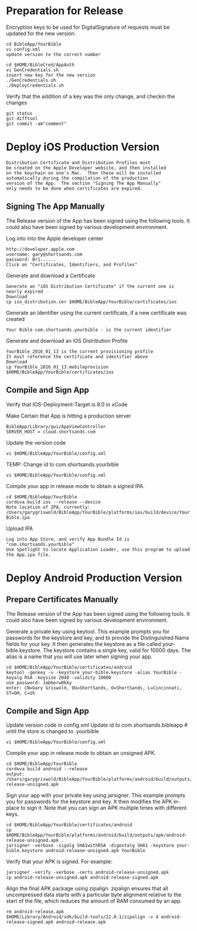 Preparation for Release
=======================

Encryption keys to be used for DigitalSignature of requests must be
updated for the new version.
	
	cd BibleApp/YourBible
	vi config.xml 
	update version to the correct number
	
	cd $HOME/BibleCred/AppAuth
	vi GenCredentials.sh
	insert new key for the new version
	./GenCredentials.sh
	./DeployCredentials.sh
	
Verify that the addition of a key was the only change, and checkin the changes

	git status
	git difftool
	git commit -am"comment"

	
Deploy iOS Production Version
=============================

	Distribution Certificate and Distribution Profiles must
	be created on the Apple Developer website, and then installed
	on the keychain on one's Mac.  Then these will be installed
	automatically during the compilation of the production
	version of the App.  The section "Signing The App Manually"
	only needs to be done when certificates are expired.
	
Signing The App Manually
------------------------

The Release version of the App has been signed using the following tools.  It could also have been signed by various development environment.

Log into into the Apple developer center

	http://developer.apple.com
	username: gary@shortsands.com
	password: Br1......
	Click on "Certificates, Identifiers, and Profiles"
	
Generate and download a Certificate

	Generate an "iOS Distribution Certificate" if the current one is nearly expired
	Download
	cp iso_distribution.cer $HOME/BibleApp/YourBible/certificates/ios
	
	
Generate an Identifier using the current certificate, if a new certificate was created

	Your Bible com.shortsands.yourbible - is the current identifier
	
Generate and download an iOS Distribution Profile

	YourBible_2016_01_13 is the current provisioning profile
	It must reference the certificate and identifier above
	Download
	cp YourBible_2016_01_13.mobileprovision $HOME/BibleApp/YourBible/certificates/ios
	
Compile and Sign App
--------------------

Verify that IOS-Deployment-Target is 8.0 in xCode

Make Certain that App is hitting a production server

	BibleApp/Library/gui/AppViewController
	SERVER_HOST = cloud.shortsands.com

Update the version code

	vi $HOME/BibleApp/YourBible/config.xml
	
TEMP: Change id to com.shortsands.yourbible

	vi $HOME/BibleApp/YourBible/config.xml
	
Compile your app in release mode to obtain a signed IPA.

	cd $HOME/BibleApp/YourBible
	cordova build ios --release --device
	Note location of IPA, currently: /Users/garygriswold/BibleApp/YourBible/platforms/ios/build/device/Your Bible.ipa
	
Upload IPA

	Log into App Store, and verify App Bundle Id is "com.shortsands.yourbible"
	Use Spotlight to locate Application Loader, use this program to upload the App.ipa file.
	

Deploy Android Production Version
=================================

Prepare Certificates Manually
-----------------------------

The Release version of the App has been signed using the following tools.  It could also have been signed by various development environment.

Generate a private key using keytool. This example prompts you for passwords for the keystore and key, and to provide the Distinguished Name fields for your key. It then generates the keystore as a file called your-bible.keystore. The keystore contains a single key, valid for 10000 days. The alias is a name that you will use later when signing your app.

	cd $HOME/BibleApp/YourBible/certificates/android
	keytool -genkey -v -keystore your-bible.keystore -alias YourBible -keyalg RSA -keysize 2048 -validity 10000
	use password: Jabberw0kky
	enter: CN=Gary Griswold, OU=ShortSands, O=ShortSands, L=Cincinnati, ST=OH, C=US
	
Compile and Sign App
--------------------

Update version code in config.xml
Update id to com.shortsands.bibleapp  # until the store is changed to .yourbible

	vi $HOME/BibleApp/YourBible/config.xml

Compile your app in release mode to obtain an unsigned APK.

	cd $HOME/BibleApp/YourBible
	cordova build android --release
	output:
	/Users/garygriswold/BibleApp/YourBible/platforms/android/build/outputs/apk/android-release-unsigned.apk

Sign your app with your private key using jarsigner. This example prompts you for passwords for the keystore and key. It then modifies the APK in-place to sign it. Note that you can sign an APK multiple times with different keys.

	cd $HOME/BibleApp/YourBible/certificates/android
	cp $HOME/BibleApp/YourBible/platforms/android/build/outputs/apk/android-release-unsigned.apk .
	jarsigner -verbose -sigalg SHA1withRSA -digestalg SHA1 -keystore your-bible.keystore android-release-unsigned.apk YourBible

Verify that your APK is signed. For example:

	jarsigner -verify -verbose -certs android-release-unsigned.apk
	cp android-release-unsigned.apk android-release-signed.apk	
	
Align the final APK package using zipalign.  zipalign ensures that all uncompressed data starts with a particular byte alignment relative to the start of the file, which reduces the amount of RAM consumed by an app.

	rm android-release.apk
	$HOME/Library/Android/sdk/build-tools/22.0.1/zipalign -v 4 android-release-signed.apk android-release.apk


	